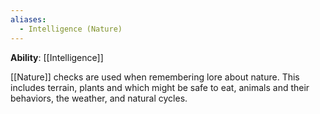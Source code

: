 ```yaml
---
aliases:
  - Intelligence (Nature)
---
```

**Ability**: [[Intelligence]]

[[Nature]] checks are used when remembering lore about nature. This includes terrain, plants and which might be safe to eat, animals and their behaviors, the weather, and natural cycles. 